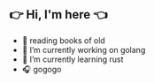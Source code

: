 ## :point_right: Hi, I'm here :point_left:

- :book: reading books of old
- :tada: I’m currently working on golang
- :seedling: I’m currently learning rust
- :headphones: gogogo
